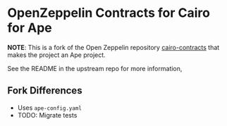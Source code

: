 # OpenZeppelin Contracts for Cairo for Ape

**NOTE**: This is a fork of the Open Zeppelin repository [cairo-contracts](https://github.com/OpenZeppelin/cairo-contracts) that makes the project an Ape project.

See the README in the upstream repo for more information,

## Fork Differences

* Uses `ape-config.yaml`
* TODO: Migrate tests
